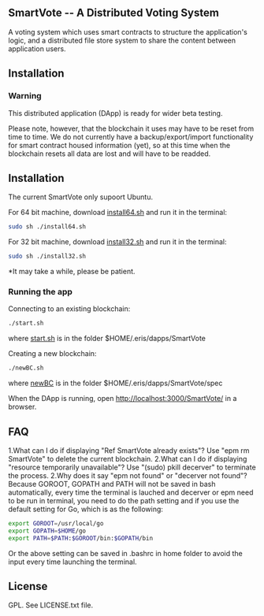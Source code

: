 ## SmartVote -- A Distributed Voting System

A voting system which uses smart contracts to structure the application's logic, and a distributed file store system to share the content between application users.

## Installation

### Warning

This distributed application (DApp) is ready for wider beta testing.

Please note, however, that the blockchain it uses may have to be reset from time to time. We do not currently have a backup/export/import functionality for smart contract housed information (yet), so at this time when the blockchain resets all data are lost and will have to be readded.

## Installation
The current SmartVote only supoort Ubuntu.

For 64 bit machine, download [install64.sh](https://github.com/E-Movement/SmartVote/blob/master/install64.sh) and run it in the terminal:

```bash
sudo sh ./install64.sh
```

For 32 bit machine, download [install32.sh](https://github.com/E-Movement/SmartVote/blob/master/install32.sh) and run it in the terminal:

```bash
sudo sh ./install32.sh
```

*It may take a while, please be patient.

### Running the app

Connecting to an existing blockchain:

```bash
./start.sh
```

where [start.sh](https://github.com/E-Movement/SmartVote/blob/master/start.sh) is in the folder $HOME/.eris/dapps/SmartVote

Creating a new blockchain:

```bash
./newBC.sh
```

where [newBC](https://github.com/E-Movement/SmartVote/blob/master/spec/newBC.sh) is in the folder $HOME/.eris/dapps/SmartVote/spec

When the DApp is running, open [http://localhost:3000/SmartVote/](http://localhost:3000/SmartVote/) in a browser.

## FAQ

1.What can I do if displaying "Ref SmartVote already exists"?
Use "epm rm SmartVote" to delete the current blockchain.
2.What can I do if displaying "resource temporarily unavailable"?
Use "(sudo) pkill decerver" to terminate the process.
2.Why does it say "epm not found" or "decerver not found"?
Because GOROOT, GOPATH and PATH will not be saved in bash automatically, every time the terminal is lauched and decerver or epm need to be run in terminal, you need to do the path setting and if you use the default setting for Go, which is as the following:

```bash
export GOROOT=/usr/local/go
export GOPATH=$HOME/go
export PATH=$PATH:$GOROOT/bin:$GOPATH/bin
```

Or the above setting can be saved in .bashrc in home folder to avoid the input every time launching the terminal.

## License

GPL. See LICENSE.txt file.
